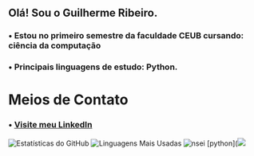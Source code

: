 ##  Olá! Sou o Guilherme Ribeiro.
### • Estou no primeiro semestre da faculdade CEUB cursando: ciência da computação
### • Principais linguagens de estudo: Python.


# Meios de Contato
### • [Visite meu LinkedIn](https://www.linkedin.com/in/guilherme-ribeiro-de-paula-575839358/)
![Estatísticas do GitHub](https://github-readme-stats.vercel.app/api?username=guilhermerp16&show_icons=true&theme=radical)
![Linguagens Mais Usadas](https://github-readme-stats.vercel.app/api/top-langs/?username=guilhermerp16&layout=compact&theme=radical)
![nsei](https://pa1.aminoapps.com/6425/d546e1cdcc6e0dd68cacfbb54709bc780356cc5d_hq.gif)
[python]([<img src="https://cdn.jsdelivr.net/gh/devicons/devicon@latest/icons/python/python-original-wordmark.svg" />](https://cdn.jsdelivr.net/gh/devicons/devicon@latest/icons/python/python-original.svg)

<div>

  <div>
<!--
**guilhermerp16/guilhermerp16** is a ✨ _special_ ✨ repository because its `README.md` (this file) appears on your GitHub profile.

Here are some ideas to get you started:

- 🔭 I’m currently working on ...
- 🌱 I’m currently learning ...
- 👯 I’m looking to collaborate on ...
- 🤔 I’m looking for help with ...
- 💬 Ask me about ...
- 📫 How to reach me: ...
- 😄 Pronouns: ...
- ⚡ Fun fact: ...
-->

